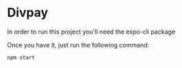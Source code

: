 # Divpay

In order to run this project you'll need the expo-cli package

Once you have it, just run the following command:
```sh
npm start
```
